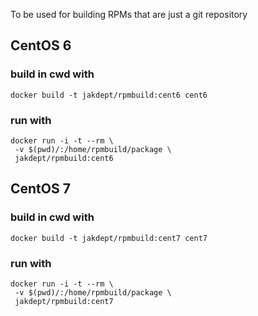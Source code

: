 
To be used for building RPMs that are just a git repository

## CentOS 6
### build in cwd with ###
```
docker build -t jakdept/rpmbuild:cent6 cent6
```

### run with ###
```
docker run -i -t --rm \
 -v $(pwd)/:/home/rpmbuild/package \
 jakdept/rpmbuild:cent6
```

## CentOS 7 ##
### build in cwd with ###
```
docker build -t jakdept/rpmbuild:cent7 cent7
```

### run with ###
```
docker run -i -t --rm \
 -v $(pwd)/:/home/rpmbuild/package \
 jakdept/rpmbuild:cent7
```
